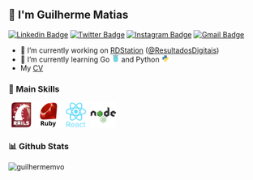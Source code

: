 ## 👋 I'm Guilherme Matias

[![Linkedin Badge](https://img.shields.io/badge/-guilhermemvo-blue?style=flat&logo=Linkedin&logoColor=white&link=https://www.linkedin.com/in/guilhermemvo/)](https://www.linkedin.com/in/guilhermemvo/)
[![Twitter Badge](https://img.shields.io/badge/-@guilhermemvo-1ca0f1?style=flat&labelColor=1ca0f1&logo=twitter&logoColor=white&link=https://twitter.com/guilhermemvo)](https://twitter.com/guilhermemvo)
[![Instagram Badge](https://img.shields.io/badge/-@guilhermemvo-purple?style=flat&logo=instagram&logoColor=white&link=https://instagram.com/guilhermemvo/)](https://instagram.com/guilhermemvo)
[![Gmail Badge](https://img.shields.io/badge/-guilhermemvo-c14438?style=flat&logo=Gmail&logoColor=white&link=mailto:guilhermemvo@gmail.com)](mailto:guilhermemvo@gmail.com)

<!-- Stack Overflow -->
<!-- LeetCode -->

- 🔭 I’m currently working on [RDStation](https://www.rdstation.com/) ([@ResultadosDigitais](https://github.com/ResultadosDigitais))
- 🌱 I’m currently learning Go <img src="https://github.com/devicons/devicon/blob/master/icons/go/go-original.svg" alt="go" width="15" height="15" /> and Python <img src="https://github.com/devicons/devicon/blob/master/icons/python/python-original.svg" alt="python" width="15" height="15" />
- My [CV](https://docs.google.com/document/d/1Dx7bu7fcbIIChMpa6aq5bH0M02Lz_NX3Gh__7pgydrw)

<!--
- 👯 I’m looking to collaborate on...
- 🤔 I’m looking for help with...
- 💬 Ask me about...
- 📫 How to reach me:...
- 😄 Pronouns:...
- ⚡ Fun fact: ...
-->

### 🚀 Main Skills

<p align="left">
  <img src="https://github.com/devicons/devicon/blob/master/icons/rails/rails-original-wordmark.svg" alt="rails" width="50" height="50" />
  <img src="https://raw.githubusercontent.com/devicons/devicon/master/icons/ruby/ruby-original-wordmark.svg" alt="react" width="50" height="50" />
  <img src="https://raw.githubusercontent.com/devicons/devicon/master/icons/react/react-original-wordmark.svg" alt="react" width="50" height="50" />
  <img src="https://raw.githubusercontent.com/devicons/devicon/master/icons/nodejs/nodejs-original-wordmark.svg" alt="nodejs" width="50" height="50" />
</p>

### 📊 Github Stats

<img src="https://github-readme-stats.vercel.app/api?username=guilhermemvo&show_icons=true&count_private=true" alt="guilhermemvo" />
